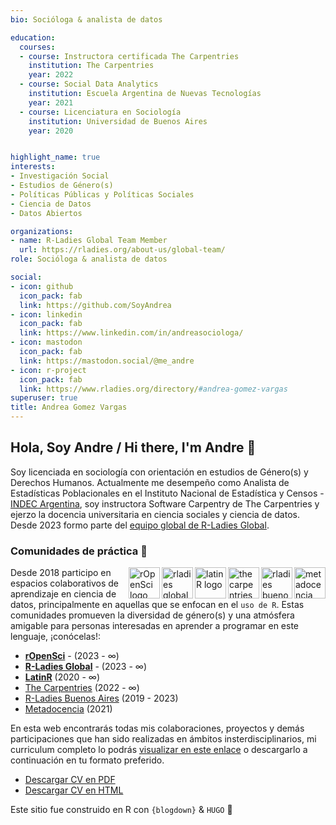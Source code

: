 ```yaml
---
bio: Socióloga & analista de datos

education:
  courses:
  - course: Instructora certificada The Carpentries
    institution: The Carpentries
    year: 2022
  - course: Social Data Analytics
    institution: Escuela Argentina de Nuevas Tecnologías
    year: 2021
  - course: Licenciatura en Sociología
    institution: Universidad de Buenos Aires
    year: 2020


highlight_name: true
interests:
- Investigación Social
- Estudios de Género(s)
- Políticas Públicas y Políticas Sociales
- Ciencia de Datos
- Datos Abiertos

organizations:
- name: R-Ladies Global Team Member 
  url: https://rladies.org/about-us/global-team/
role: Socióloga & analista de datos

social:
- icon: github
  icon_pack: fab
  link: https://github.com/SoyAndrea
- icon: linkedin
  icon_pack: fab
  link: https://www.linkedin.com/in/andreasociologa/
- icon: mastodon
  icon_pack: fab
  link: https://mastodon.social/@me_andre
- icon: r-project
  icon_pack: fab
  link: https://www.rladies.org/directory/#andrea-gomez-vargas 
superuser: true
title: Andrea Gomez Vargas
---
```


## **Hola, Soy Andre / Hi there, I'm Andre**  👋

Soy licenciada en sociología con orientación en estudios de Género(s) y Derechos Humanos. Actualmente me desempeño como Analista de Estadísticas Poblacionales en el Instituto Nacional de Estadística y Censos - [INDEC Argentina](https://www.indec.gob.ar/), soy instructora  Software Carpentry de The Carpentries y ejerzo la docencia universitaria en ciencia sociales y ciencia de datos. Desde 2023 formo parte del [equipo global de R-Ladies Global](https://rladies.org/about-us/global-team/). 


### Comunidades de práctica 💜
<img align="right" height="50" width="50" src="https://www.metadocencia.org/authors/metadocencia/avatar_huaaaa3ad0927d3027dccb3341c554962c_16529_270x270_fill_lanczos_center_2.png" 
alt="metadocencia logo">
<img align="right" height="50" width="50" src="https://avatars.githubusercontent.com/u/38664570?s=200&v=4" 
alt="rladies buenos aires logo">
<img align="right" height="50" width="50" src= "https://avatars.githubusercontent.com/u/19267758?s=200&v=4" 
alt="the carpentries logo">
<img align="right" height="50" width="50" src="https://avatars.githubusercontent.com/u/42558048?s=200&v=4" 
alt="latinR logo"> 
<img align="right" height="50" width="50" src="https://avatars.githubusercontent.com/u/21295846?s=200&v=4" 
alt="rladies global logo">
<img align="right" height="50" width="50" src="https://avatars.githubusercontent.com/u/1200269?s=200&v=4" 
alt="rOpenSci logo">


Desde 2018 participo en espacios colaborativos de aprendizaje en ciencia de datos, principalmente en aquellas que se enfocan en el `uso de R`. Estas comunidades promueven la diversidad de género(s) y una atmósfera amigable para personas interesadas en aprender a programar en este lenguaje, ¡conócelas!:

- [**rOpenSci**](https://github.com/ropensci) - (2023 - ∞)
- [**R-Ladies Global**](https://github.com/rladies) - (2023 - ∞)
- [**LatinR**](https://github.com/LatinR) (2020 - ∞)
- [The Carpentries](https://github.com/carpentries) (2022 - ∞)
- [R-Ladies Buenos Aires](https://github.com/RLadies-BA) (2019 - 2023)
- [Metadocencia](https://github.com/MetaDocencia) (2021)

En esta web encontrarás todas mis colaboraciones, proyectos y demás participaciones que han sido realizadas en ámbitos insterdisciplinarios, mi curriculum completo lo podrás [visualizar en este enlace](https://soyandrea.netlify.app/media/gomezvargas_cv.html) o descargarlo a continuación en tu formato preferido.

- <i class='fas fa-download'></i> [Descargar CV en PDF](https://soyandrea.netlify.app/media/gomezvargas_cv.pdf)<br>
- <i class='fas fa-download'></i> [Descargar CV en HTML](https://soyandrea.netlify.app/media/gomezvargas_cv.html)

Este sitio fue construido en R con `{blogdown}` & `HUGO` 🌠
